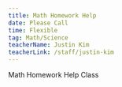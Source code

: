 ```yaml
---
title: Math Homework Help
date: Please Call
time: Flexible
tag: Math/Science
teacherName: Justin Kim
teacherLink: /staff/justin-kim
---
```

M﻿ath Homework Help Class